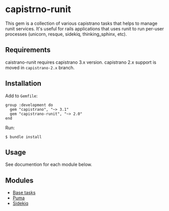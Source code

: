 # capistrno-runit

This gem is a collection of various capistrano tasks that helps to manage runit services. It's useful for rails applications that uses runit to run per-user processes (unicorn, resque, sidekiq, thinking_sphinx, etc).

## Requirements

caistrano-runit requires capistrano 3.x version.
capistrano 2.x support is moved in `capistrano-2.x` branch.

## Installation

Add to `Gemfile`:
```
group :development do
  gem "capistrano", "~> 3.1"
  gem "capistrano-runit", "~> 2.0"
end
```

Run:
```
$ bundle install
```

## Usage

See documention for each module below.

## Modules

* [Base tasks](/lib/capistrano/runit/README.md)
* [Puma](/lib/capistrano/puma/README.md)
* [Sidekiq](/lib/capistrano/sidekiq/README.md)
